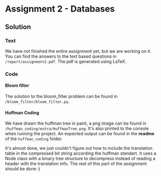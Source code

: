 # Assignment 2 - Databases 

## Solution

### Text
We have not finished the entire assignment yet, but we are working on it. You can find the answers to the text based questions in ```/report/assignment2.pdf```. The pdf is generated using LaTeX. 

### Code
#### **Bloom filter**
The solution to the bloom_filter problem can be found in ```/bloom_filter/bloom_filter.py```.

#### **Huffman Coding**
We have drawn the huffman tree in paint, a png image can be found in ```/huffman_coding/extra/HuffmanTree.png```.
It's also printed to the console when running the project. An expected output can be found in the **readme** of the ```huffman_coding``` folder.

It's almost done, we just couldn't figure out how to include the translation table in the compressed bit string according the huffman standart. It uses a Node class with a binary tree structure to decompress instead of reading a header with the translation info. 
The rest of this part of the assignment should be done :)
